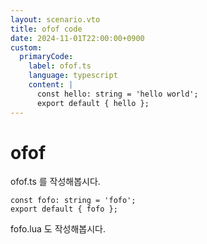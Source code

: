 ```yaml
---
layout: scenario.vto
title: ofof code
date: 2024-11-01T22:00:00+0900
custom:
  primaryCode:
    label: ofof.ts
    language: typescript
    content: |
      const hello: string = 'hello world';
      export default { hello };
---
```


# ofof

ofof.ts 를 작성해봅시다.

```typescript{label=fofo.lua}
const fofo: string = 'fofo';
export default { fofo };
```

fofo.lua 도 작성해봅시다.
